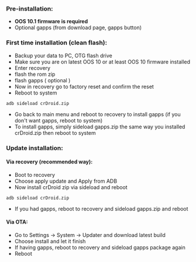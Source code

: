 ### Pre-installation:
* **OOS 10.1 firmware is required**
* Optional gapps (from download page, gapps button)

### First time installation (clean flash):
* Backup your data to PC, OTG flash drive
* Make sure you are on latest OOS 10 or at least OOS 10 firmware installed
* Enter recovery
* flash the rom zip
* flash gapps ( optional )
* Now in recovery go to factory reset and confirm the reset
* Reboot to system

```
adb sideload crDroid.zip
```
* Go back to main menu and reboot to recovery to install gapps (if you don't want gapps, reboot to system)
* To install gapps, simply sideload gapps.zip the same way you installed crDroid.zip then reboot to system

### Update installation:
#### Via recovery (recommended way):
* Boot to recovery
* Choose apply update and Apply from ADB
* Now install crDroid zip via sideload and reboot

```
adb sideload crDroid.zip
```
* If you had gapps, reboot to recovery and sideload gapps.zip and reboot

#### Via OTA:
* Go to Settings -> System -> Updater and download latest build
* Choose install and let it finish
* If having gapps, reboot to recovery and sideload gapps package again
* Reboot

